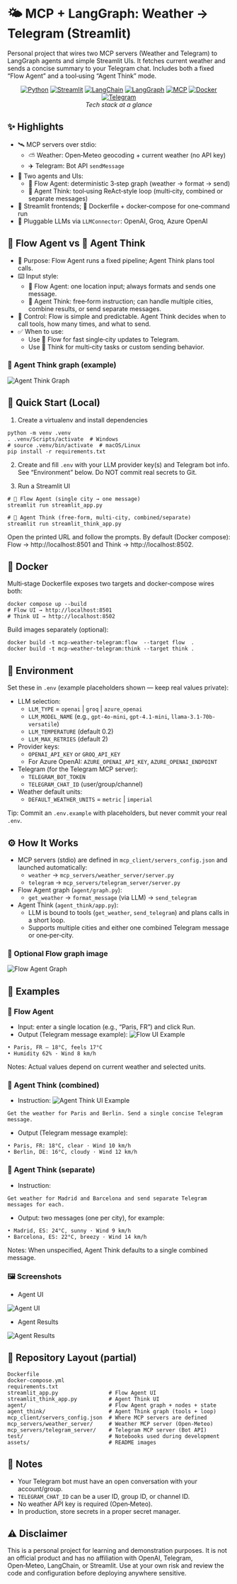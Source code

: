 # 🌤️ MCP + LangGraph: Weather → Telegram (Streamlit)

Personal project that wires two MCP servers (Weather and Telegram) to LangGraph agents and simple Streamlit UIs. It fetches current weather and sends a concise summary to your Telegram chat. Includes both a fixed “Flow Agent” and a tool‑using “Agent Think” mode.

<p align="center">
  <a href="https://www.python.org/"><img src="https://img.shields.io/badge/Python-3.11-3776AB?logo=python&logoColor=white" alt="Python"></a>
  <a href="https://streamlit.io/"><img src="https://img.shields.io/badge/Streamlit-FF4B4B?logo=streamlit&logoColor=white" alt="Streamlit"></a>
  <a href="https://langchain.com/"><img src="https://img.shields.io/badge/LangChain-1F6FEB?logo=chainlink&logoColor=white" alt="LangChain"></a>
  <a href="https://langchain-ai.github.io/langgraph/"><img src="https://img.shields.io/badge/LangGraph-1F6FEB" alt="LangGraph"></a>
  <a href="https://modelcontextprotocol.io/"><img src="https://img.shields.io/badge/MCP-000000" alt="MCP"></a>
  <a href="https://www.docker.com/"><img src="https://img.shields.io/badge/Docker-2496ED?logo=docker&logoColor=white" alt="Docker"></a>
  <a href="https://core.telegram.org/bots"><img src="https://img.shields.io/badge/Telegram-26A5E4?logo=telegram&logoColor=white" alt="Telegram"></a>
  <br/>
  <em>Tech stack at a glance</em>
  
</p>

## ✨ Highlights
- 🛰️ MCP servers over stdio:
  - ⛅ Weather: Open‑Meteo geocoding + current weather (no API key)
  - ✈️ Telegram: Bot API `sendMessage`
- 🤖 Two agents and UIs:
  - 🔁 Flow Agent: deterministic 3‑step graph (weather → format → send)
  - 🧠 Agent Think: tool‑using ReAct‑style loop (multi‑city, combined or separate messages)
- 🧩 Streamlit frontends; 🐳 Dockerfile + docker‑compose for one‑command run
- 🔌 Pluggable LLMs via `LLMConnector`: OpenAI, Groq, Azure OpenAI

## 🔁 Flow Agent vs 🧠 Agent Think
- 🎯 Purpose: Flow Agent runs a fixed pipeline; Agent Think plans tool calls.
- ⌨️ Input style:
  - 🔁 Flow Agent: one location input; always formats and sends one message.
  - 🧠 Agent Think: free‑form instruction; can handle multiple cities, combine results, or send separate messages.
- 🧭 Control: Flow is simple and predictable. Agent Think decides when to call tools, how many times, and what to send.
- ✅ When to use:
  - Use 🔁 Flow for fast single‑city updates to Telegram.
  - Use 🧠 Think for multi‑city tasks or custom sending behavior.

### 🧠 Agent Think graph (example)

![Agent Think Graph](assets/agent-think-graph.png)

## 🚀 Quick Start (Local)
1) Create a virtualenv and install dependencies
```
python -m venv .venv
. .venv/Scripts/activate  # Windows
# source .venv/bin/activate  # macOS/Linux
pip install -r requirements.txt
```
2) Create and fill `.env` with your LLM provider key(s) and Telegram bot info. See “Environment” below. Do NOT commit real secrets to Git.

3) Run a Streamlit UI
```
# 🔁 Flow Agent (single city → one message)
streamlit run streamlit_app.py

# 🧠 Agent Think (free‑form, multi‑city, combined/separate)
streamlit run streamlit_think_app.py
```
Open the printed URL and follow the prompts. By default (Docker compose): Flow → http://localhost:8501 and Think → http://localhost:8502.

## 🐳 Docker
Multi‑stage Dockerfile exposes two targets and docker‑compose wires both:
```
docker compose up --build
# Flow UI → http://localhost:8501
# Think UI → http://localhost:8502
```
Build images separately (optional):
```
docker build -t mcp-weather-telegram:flow  --target flow  .
docker build -t mcp-weather-telegram:think --target think .
```

## 🔑 Environment
Set these in `.env` (example placeholders shown — keep real values private):
- LLM selection:
  - `LLM_TYPE` = `openai` | `groq` | `azure_openai`
  - `LLM_MODEL_NAME` (e.g., `gpt-4o-mini`, `gpt-4.1-mini`, `llama-3.1-70b-versatile`)
  - `LLM_TEMPERATURE` (default 0.2)
  - `LLM_MAX_RETRIES` (default 2)
- Provider keys:
  - `OPENAI_API_KEY` or `GROQ_API_KEY`
  - For Azure OpenAI: `AZURE_OPENAI_API_KEY`, `AZURE_OPENAI_ENDPOINT`
- Telegram (for the Telegram MCP server):
  - `TELEGRAM_BOT_TOKEN`
  - `TELEGRAM_CHAT_ID` (user/group/channel)
- Weather default units:
  - `DEFAULT_WEATHER_UNITS` = `metric` | `imperial`

Tip: Commit an `.env.example` with placeholders, but never commit your real `.env`.

## ⚙️ How It Works
- MCP servers (stdio) are defined in `mcp_client/servers_config.json` and launched automatically:
  - `weather` → `mcp_servers/weather_server/server.py`
  - `telegram` → `mcp_servers/telegram_server/server.py`
- Flow Agent graph (`agent/graph.py`):
  - `get_weather` → `format_message` (via LLM) → `send_telegram`
- Agent Think (`agent_think/app.py`):
  - LLM is bound to tools (`get_weather`, `send_telegram`) and plans calls in a short loop.
  - Supports multiple cities and either one combined Telegram message or one‑per‑city.

### 📸 Optional Flow graph image

![Flow Agent Graph](assets/agent-flow-graph.png)

## 🧪 Examples

### 🔁 Flow Agent
- Input: enter a single location (e.g., “Paris, FR”) and click Run.
- Output (Telegram message example):
![Flow UI Example](assets/ui-flow-example.png)
```
• Paris, FR — 18°C, feels 17°C
• Humidity 62% · Wind 8 km/h
```
Notes: Actual values depend on current weather and selected units.

### 🧠 Agent Think (combined)
- Instruction:
![Agent Think UI Example](assets/ui-think-example.png)
```
Get the weather for Paris and Berlin. Send a single concise Telegram message.
```
- Output (Telegram message example):
```
• Paris, FR: 18°C, clear · Wind 10 km/h
• Berlin, DE: 16°C, cloudy · Wind 12 km/h
```

### 🧠 Agent Think (separate)
- Instruction:
```
Get weather for Madrid and Barcelona and send separate Telegram messages for each.
```
- Output: two messages (one per city), for example:
```
• Madrid, ES: 24°C, sunny · Wind 9 km/h
• Barcelona, ES: 22°C, breezy · Wind 14 km/h
```
Notes: When unspecified, Agent Think defaults to a single combined message.

### 🖼️ Screenshots
- Agent UI

![Agent UI](assets/agent-ui.png)

- Agent Results

![Agent Results](assets/agent-results.png)

## 📁 Repository Layout (partial)
```
Dockerfile
docker-compose.yml
requirements.txt
streamlit_app.py                # Flow Agent UI
streamlit_think_app.py          # Agent Think UI
agent/                          # Flow Agent graph + nodes + state
agent_think/                    # Agent Think graph (tools + loop)
mcp_client/servers_config.json  # Where MCP servers are defined
mcp_servers/weather_server/     # Weather MCP server (Open‑Meteo)
mcp_servers/telegram_server/    # Telegram MCP server (Bot API)
test/                           # Notebooks used during development
assets/                         # README images
```

## 📝 Notes
- Your Telegram bot must have an open conversation with your account/group.
- `TELEGRAM_CHAT_ID` can be a user ID, group ID, or channel ID.
- No weather API key is required (Open‑Meteo).
- In production, store secrets in a proper secret manager.

## ⚠️ Disclaimer
This is a personal project for learning and demonstration purposes. It is not an official product and has no affiliation with OpenAI, Telegram, Open‑Meteo, LangChain, or Streamlit. Use at your own risk and review the code and configuration before deploying anywhere sensitive.
